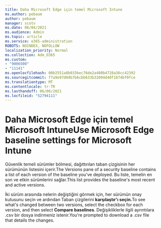```yaml
---
title: Daha Microsoft Edge için temel Microsoft Intune
ms.author: pebaum
author: pebaum
manager: scotv
ms.date: 06/04/2021
ms.audience: Admin
ms.topic: article
ms.service: o365-administration
ROBOTS: NOINDEX, NOFOLLOW
localization_priority: Normal
ms.collection: Adm_O365
ms.custom:
- "9006500"
- "11141"
ms.openlocfilehash: 00b2551a8b033bec76de2a480b4728a36cc42392
ms.sourcegitcommit: f7a9e97d04b7b6cbb633b32094d40f1874bf0fce
ms.translationtype: MT
ms.contentlocale: tr-TR
ms.lasthandoff: 06/06/2021
ms.locfileid: "52794111"
---
```

# <a name="use-microsoft-edge-baseline-settings-for-microsoft-intune"></a><span data-ttu-id="c2d4d-102">Daha Microsoft Edge için temel Microsoft Intune</span><span class="sxs-lookup"><span data-stu-id="c2d4d-102">Use Microsoft Edge baseline settings for Microsoft Intune</span></span>

<span data-ttu-id="c2d4d-103">Güvenlik temeli sürümler bölmesi, dağıttırılan taban çizgisinin her sürümünün listesini içerir.</span><span class="sxs-lookup"><span data-stu-id="c2d4d-103">The Versions pane of a security baseline contains a list of each version of the baseline you've deployed.</span></span> <span data-ttu-id="c2d4d-104">Bu liste, temelin en son ve etkin sürümlerini sağlar.</span><span class="sxs-lookup"><span data-stu-id="c2d4d-104">This list provides the baseline's most recent and active versions.</span></span>

<span data-ttu-id="c2d4d-105">İki sürüm arasında nelerin değiştiğini görmek için, her sürümün onay kutusunu seçin ve ardından Taban çizgilerini **karşılaştır'ı seçin.**</span><span class="sxs-lookup"><span data-stu-id="c2d4d-105">To see what's changed between two versions, select the checkbox for each version, and then select **Compare baselines**.</span></span> <span data-ttu-id="c2d4d-106">Değişikliklerle ilgili ayrıntılara .csv bir dosya indirmeniz istenir.</span><span class="sxs-lookup"><span data-stu-id="c2d4d-106">You're prompted to download a .csv file that details the changes.</span></span>